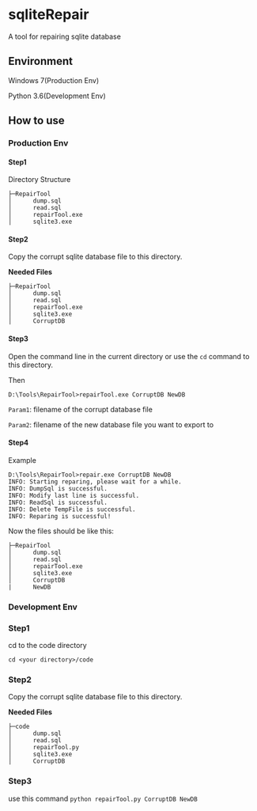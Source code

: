 # sqliteRepair
A tool for repairing sqlite database

## Environment
Windows 7(Production Env)

Python 3.6(Development Env)

## How to use
### Production Env
#### Step1
 Directory Structure
```
├─RepairTool
│      dump.sql
│      read.sql
│      repairTool.exe
│      sqlite3.exe
```

#### Step2
Copy the corrupt sqlite database file to this directory.

**Needed Files**
```
├─RepairTool
│      dump.sql
│      read.sql
│      repairTool.exe
│      sqlite3.exe
│      CorruptDB
```

#### Step3
Open the command line in the current directory or use the `cd` command to this directory.

Then
```
D:\Tools\RepairTool>repairTool.exe CorruptDB NewDB
```
`Param1`: filename of the corrupt database file

`Param2`: filename of the new database file you want to export to

#### Step4
Example
```
D:\Tools\RepairTool>repair.exe CorruptDB NewDB
INFO: Starting reparing, please wait for a while.
INFO: DumpSql is successful.
INFO: Modify last line is successful.
INFO: ReadSql is successful.
INFO: Delete TempFile is successful.
INFO: Reparing is successful!
```

Now the files should be like this:
```
├─RepairTool
│      dump.sql
│      read.sql
│      repairTool.exe
│      sqlite3.exe
│      CorruptDB
|      NewDB
```

### Development Env
### Step1
cd to the code directory

`cd <your directory>/code`
### Step2
Copy the corrupt sqlite database file to this directory.

**Needed Files**
```
├─code
│      dump.sql
│      read.sql
│      repairTool.py
│      sqlite3.exe
│      CorruptDB
```

### Step3
use this command
`python repairTool.py CorruptDB NewDB`